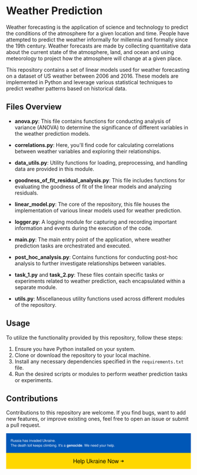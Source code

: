 # Weather Prediction

Weather forecasting is the application of science and technology to predict the conditions of the atmosphere for a given location and time. People have attempted to predict the weather informally for millennia and formally since the 19th century. Weather forecasts are made by collecting quantitative data about the current state of the atmosphere, land, and ocean and using meteorology to project how the atmosphere will change at a given place.

This repository contains a set of linear models used for weather forecasting on a dataset of US weather between 2006 and 2016. These models are implemented in Python and leverage various statistical techniques to predict weather patterns based on historical data.

## Files Overview

- **anova.py**: This file contains functions for conducting analysis of variance (ANOVA) to determine the significance of different variables in the weather prediction models.

- **correlations.py**: Here, you'll find code for calculating correlations between weather variables and exploring their relationships.

- **data_utils.py**: Utility functions for loading, preprocessing, and handling data are provided in this module.

- **goodness_of_fit_residual_analysis.py**: This file includes functions for evaluating the goodness of fit of the linear models and analyzing residuals.

- **linear_model.py**: The core of the repository, this file houses the implementation of various linear models used for weather prediction.

- **logger.py**: A logging module for capturing and recording important information and events during the execution of the code.

- **main.py**: The main entry point of the application, where weather prediction tasks are orchestrated and executed.

- **post_hoc_analysis.py**: Contains functions for conducting post-hoc analysis to further investigate relationships between variables.

- **task_1.py** and **task_2.py**: These files contain specific tasks or experiments related to weather prediction, each encapsulated within a separate module.

- **utils.py**: Miscellaneous utility functions used across different modules of the repository.

## Usage

To utilize the functionality provided by this repository, follow these steps:

1. Ensure you have Python installed on your system.
2. Clone or download the repository to your local machine.
3. Install any necessary dependencies specified in the `requirements.txt` file.
4. Run the desired scripts or modules to perform weather prediction tasks or experiments.

## Contributions

Contributions to this repository are welcome. If you find bugs, want to add new features, or improve existing ones, feel free to open an issue or submit a pull request.


[![Stand With Ukraine](https://raw.githubusercontent.com/vshymanskyy/StandWithUkraine/main/banner2-direct.svg)](https://stand-with-ukraine.pp.ua)
